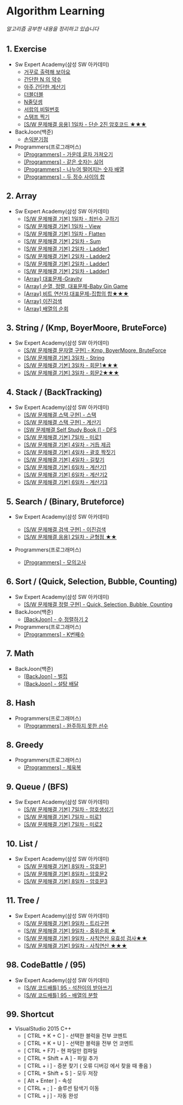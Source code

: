 # Algorithm Learning
###### 알고리즘 공부한 내용을 정리하고 있습니다

## 1. Exercise
* Sw Expert Academy(삼성 SW 아카데미)
    * [거꾸로 출력해 보아요](https://github.com/skylee273/Algorithm/tree/master/SW1545)
    * [간단한 N 의 약수](https://github.com/skylee273/Algorithm/tree/master/SW1933)
    * [아주 간단한 계산기](https://github.com/skylee273/Algorithm/tree/master/SW1938)
    * [더블더블](https://github.com/skylee273/Algorithm/tree/master/SW2019)
    * [N줄덧셈](https://github.com/skylee273/Algorithm/tree/master/SW2025)
    * [서랍의 비밀번호](https://github.com/skylee273/Algorithm/tree/master/SW2043)
    * [스탬프 찍기](https://github.com/skylee273/Algorithm/tree/master/SW2046)
    * [[S/W 문제해결 응용] 1일차 - 단순 2진 암호코드 ★★★](https://github.com/skylee273/Algorithm/tree/master/SW1240)
* BackJoon(백준)
    * [손익분기점](https://github.com/skylee273/Algorithm/tree/master/BackJoon_1712)
* Programmers(프로그래머스)
    * [[Programmers] - 가운데 글자 가져오기](https://github.com/skylee273/Algorithm/tree/master/%ED%94%84%EB%A1%9C%EA%B7%B8%EB%9E%98%EB%A8%B8%EC%8A%A4_%EA%B0%80%EC%9A%B4%EB%8D%B0%EA%B8%80%EC%9E%90%EA%B0%80%EC%A0%B8%EC%98%A4%EA%B8%B0_%20Lv1)
    * [[Programmers] - 같은 숫자는 싫어](https://github.com/skylee273/Algorithm/tree/master/%ED%94%84%EB%A1%9C%EA%B7%B8%EB%9E%98%EB%A8%B8%EC%8A%A4_%EA%B0%99%EC%9D%80%EC%88%AB%EC%9E%90%EB%8A%94%EC%8B%AB%EC%96%B4)
    * [[Programmers] - 나누어 떨어지는 숫자 배열](https://github.com/skylee273/Algorithm/tree/master/%ED%94%84%EB%A1%9C%EA%B7%B8%EB%9E%98%EB%A8%B8%EC%8A%A4_%EB%82%98%EB%88%84%EC%96%B4%20%EB%96%A8%EC%96%B4%EC%A7%80%EB%8A%94%20%EC%88%AB%EC%9E%90%EB%B0%B0%EC%97%B4)
    * [[Programmers] - 두 정수 사이의 합](https://github.com/skylee273/Algorithm/tree/master/%ED%94%84%EB%A1%9C%EA%B7%B8%EB%9E%98%EB%A8%B8%EC%8A%A4_%EB%91%90%EC%A0%95%EC%88%98%EC%82%AC%EC%9D%B4%EC%9D%98%ED%95%A9_Lv1)



## 2. Array 
* Sw Expert Academy(삼성 SW 아카데미)
	* [[S/W 문제해결 기본] 1일차 - 최빈수 구하기](https://github.com/skylee273/Algorithm/tree/master/SW1204)
	* [[S/W 문제해결 기본] 1일차 - View](https://github.com/skylee273/Algorithm/tree/master/SW1206)
	* [[S/W 문제해결 기본] 1일차 - Flatten](https://github.com/skylee273/Algorithm/tree/master/SW1208)
    *  [[S/W 문제해결 기본] 2일차 - Sum](https://github.com/skylee273/Algorithm/tree/master/SW1209)
    * [[S/W 문제해결 기본] 2일차 - Ladder1](https://github.com/skylee273/Algorithm/tree/master/SW1210)
    * [[S/W 문제해결 기본] 2일차 - Ladder2](https://github.com/skylee273/Algorithm/tree/master/SW1211)
    * [[S/W 문제해결 기본] 2일차 - Ladder1](https://github.com/skylee273/Algorithm/tree/master/SW1210)
    * [[S/W 문제해결 기본] 2일차 - Ladder1](https://github.com/skylee273/Algorithm/tree/master/SW1210)
    * [[Array] 대표문제-Gravity](https://github.com/skylee273/Algorithm/tree/master/SW_SelfStudy_1_Gravity)
    * [[Array] 순열, 정렬, 대표문제-Baby Gin Game](https://github.com/skylee273/Algorithm/tree/master/SW_SelfStudy_1_BabyGin)
    * [[Array] 비트 연산자,대표문제-집합의 합★★★](https://github.com/skylee273/Algorithm/tree/master/SW_SelfStudy_1_SubSetSum)
    * [[Array] 이진검색](https://github.com/skylee273/Algorithm/tree/master/SW_SelfStudy_1_BinarySearch)
    * [[Array] 배열의 순회](https://github.com/skylee273/Algorithm/tree/master/SW_SelfStudy_1_MatrixArraySort)

## 3. String / (Kmp, BoyerMoore, BruteForce)
* Sw Expert Academy(삼성 SW 아카데미)
    * [[S/W 문제해결 문자열 구현] - Kmp, BoyerMoore, BruteForce](https://github.com/skylee273/Algorithm/tree/master/String)
    * [[S/W 문제해결 기본] 3일차 - String](https://github.com/skylee273/Algorithm/tree/master/SW1213)
    * [[S/W 문제해결 기본] 3일차 - 회문1★★★](https://github.com/skylee273/Algorithm/tree/master/SW1215)
    * [[S/W 문제해결 기본] 3일차 - 회문2★★★](https://github.com/skylee273/Algorithm/tree/master/SW1216)

## 4. Stack / (BackTracking)
* Sw Expert Academy(삼성 SW 아카데미)
    * [[S/W 문제해결 스택 구현] - 스택](https://github.com/skylee273/Algorithm/tree/master/Stack)
    * [[S/W 문제해결 스택 구현] - 계산기](https://github.com/skylee273/Algorithm/tree/master/Stack_InfixToPostFix_Calculator)
    * [[SW 문제해결 Self Study Book Ⅰ] - DFS](https://github.com/skylee273/Algorithm/tree/master/SW_SelfStudy_Stack_DFS)
    * [[S/W 문제해결 기본] 7일차 - 미로1](https://github.com/skylee273/Algorithm/tree/master/SW1226)
    * [[S/W 문제해결 기본] 4일차 - 거듭 제곱](https://github.com/skylee273/Algorithm/tree/master/SW1217)
    * [[S/W 문제해결 기본] 4일차 - 괄호 짝짓기](https://github.com/skylee273/Algorithm/tree/master/SW1218)
    * [[S/W 문제해결 기본] 4일차 - 길찾기](https://github.com/skylee273/Algorithm/tree/master/SW1219)
    * [[S/W 문제해결 기본] 6일차 - 계산기1](https://github.com/skylee273/Algorithm/tree/master/SW1222)
    * [[S/W 문제해결 기본] 6일차 - 계산기2](https://github.com/skylee273/Algorithm/tree/master/SW1223)
    * [[S/W 문제해결 기본] 6일차 - 계산기3](https://github.com/skylee273/Algorithm/tree/master/SW1224)
    

## 5. Search / (Binary, Bruteforce)
* Sw Expert Academy(삼성 SW 아카데미)
    * [[S/W 문제해결 검색 구현] - 이진검색](https://github.com/skylee273/Algorithm/tree/master/Search)
    * [[S/W 문제해결 응용] 2일차 - 균형점 ★★](https://github.com/skylee273/Algorithm/tree/master/SW1245)
    
* Programmers(프로그래머스)
    * [[Programmers] - 모의고사](https://github.com/skylee273/Algorithm/tree/master/%ED%94%84%EB%A1%9C%EA%B7%B8%EB%9E%98%EB%A8%B8%EC%8A%A4_%EB%AA%A8%EC%9D%98%EA%B3%A0%EC%82%AC)
## 6. Sort / (Quick, Selection, Bubble, Counting)
* Sw Expert Academy(삼성 SW 아카데미)
    * [[S/W 문제해결 정렬 구현] - Quick, Selection, Bubble, Counting](https://github.com/skylee273/Algorithm/tree/master/Sort)
* BackJoon(백준)
    * [[BackJoon] - 수 정렬하기 2](https://github.com/skylee273/Algorithm/tree/master/BackJoon_2715)
* Programmers(프로그래머스)
    * [[Programmers] - K번째수](https://github.com/skylee273/Algorithm/tree/master/%ED%94%84%EB%A1%9C%EA%B7%B8%EB%9E%98%EB%A8%B8%EC%8A%A4_K%EB%B2%88%EC%A7%B8%EC%88%98_%EC%A0%95%EB%A0%AC_Lv1)

## 7. Math
* BackJoon(백준)
    * [[BackJoon] - 벌집](https://github.com/skylee273/Algorithm/tree/master/BackJoon_2292)
    * [[BackJoon] - 설탕 배달](https://github.com/skylee273/Algorithm/tree/master/BackJoon_2839)

## 8. Hash
* Programmers(프로그래머스)
    * [[Programmers] - 완주하지 못한 선수](https://github.com/skylee273/Algorithm/tree/master/%ED%94%84%EB%A1%9C%EA%B7%B8%EB%9E%98%EB%A8%B8%EC%8A%A4_%EC%99%84%EC%A3%BC%ED%95%98%EC%A7%80%EB%AA%BB%ED%95%9C%EC%84%A0%EC%88%98)

## 8. Greedy
* Programmers(프로그래머스)
    * [[Programmers] - 체육복](https://github.com/skylee273/Algorithm/tree/master/%ED%94%84%EB%A1%9C%EA%B7%B8%EB%9E%98%EB%A8%B8%EC%8A%A4_%EC%B2%B4%EC%9C%A1%EB%B3%B5(%ED%83%90%EC%9A%95%EB%B2%95))

## 9. Queue / (BFS)
* Sw Expert Academy(삼성 SW 아카데미)
    * [[S/W 문제해결 기본] 7일차 - 암호생성기](https://github.com/skylee273/Algorithm/tree/master/SW1225)
    * [[S/W 문제해결 기본] 7일차 - 미로1](https://github.com/skylee273/Algorithm/tree/master/SW1226(BFS))
    * [[S/W 문제해결 기본] 7일차 - 미로2](https://github.com/skylee273/Algorithm/tree/master/SW1227(BFS))

## 10. List / 
* Sw Expert Academy(삼성 SW 아카데미)
    * [[S/W 문제해결 기본] 8일차 - 암호문1](https://github.com/skylee273/Algorithm/tree/master/SW1228)
    * [[S/W 문제해결 기본] 8일차 - 암호문2](https://github.com/skylee273/Algorithm/tree/master/SW1229)
    * [[S/W 문제해결 기본] 8일차 - 암호문3](https://github.com/skylee273/Algorithm/tree/master/SW1230)

## 11. Tree / 
* Sw Expert Academy(삼성 SW 아카데미)
    * [[S/W 문제해결 기본] 9일차 - 트리구현](https://github.com/skylee273/Algorithm/tree/master/Tree)
    * [[S/W 문제해결 기본] 9일차 - 중위순회 ★](https://github.com/skylee273/Algorithm/tree/master/SW1231)
    * [[S/W 문제해결 기본] 9일차 - 사칙연산 유효성 검사★★](https://github.com/skylee273/Algorithm/tree/master/SW1233)
    * [[S/W 문제해결 기본] 9일차 - 사칙연산 ★★★](https://github.com/skylee273/Algorithm/tree/master/SW1232)

## 98. CodeBattle / (95)
* Sw Expert Academy(삼성 SW 아카데미)
    * [[S/W 코드배틀] 95 - 석찬이의 받아쓰기](https://github.com/skylee273/Algorithm/tree/master/Battle95_1)
    * [[S/W 코드배틀] 95 - 배열의 분할 ](https://github.com/skylee273/Algorithm/tree/master/Battle95_2)

    

## 99. Shortcut
* VisualStudio 2015 C++
    * [ CTRL + K + C ] - 선택한 블럭을 전부 코멘트
    * [ CTRL + K + U ] - 선택한 블럭을 전부 언 코멘트 
    * [ CTRL + F7] - 현 파일만 컴파일
    * [ CTRL + Shift + A ] - 파일 추가
    * [ CTRL + i ] - 증분 찾기 ( 오류 디버깅 에서 찾을 때 좋음 )
    * [ CTRL + Shift + S ] - 모두 저장
    * [ Alt + Enter ] - 속성
    * [ CTRL + ; ] - 솔루션 탐색기 이동
    * [ CTRL + j ] - 자동 완성
